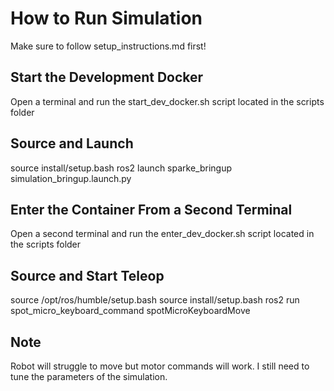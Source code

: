 # How to Run Simulation
Make sure to follow setup_instructions.md first!

## Start the Development Docker
Open a terminal and run the start_dev_docker.sh script located in the scripts folder

## Source and Launch
source install/setup.bash
ros2 launch sparke_bringup simulation_bringup.launch.py

## Enter the Container From a Second Terminal
Open a second terminal and run the enter_dev_docker.sh script located in the scripts folder

## Source and Start Teleop
source /opt/ros/humble/setup.bash
source install/setup.bash
ros2 run spot_micro_keyboard_command spotMicroKeyboardMove

## Note
Robot will struggle to move but motor commands will work. I still need to tune the parameters of the simulation.